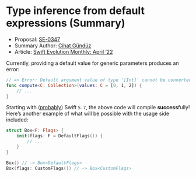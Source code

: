 # Type inference from default expressions (Summary)

* Proposal: [SE-0347](https://github.com/apple/swift-evolution/blob/main/proposals/0347-type-inference-from-default-exprs.md)
* Summary Author: [Cihat Gündüz](https://github.com/Jeehut)
* Article: [Swift Evolution Monthly: April ‘22](https://www.fline.dev/swift-evolution-monthly-april-22/#se-0347-type-inference-from-default-expressions)

Currently, providing a default value for generic parameters produces an error:

```Swift
// => Error: Default argument value of type '[Int]' cannot be converted to tvpe 'C'
func compute<C: Collection>(values: C = [0, 1, 2]) { 
	// ...
}
```

Starting with ([probably](https://github.com/apple/swift/pull/41436?ref=fline.dev)) Swift `5.7`, the above code will compile **success**fully! Here’s another example of what will be possible with the usage side included:

```Swift
struct Box<F: Flags> {
    init(flags: F = DefaultFlags()) {
    	// ...
    }
}

Box() // -> Box<DefaultFlags>
Box(flags: CustomFlags()) // -> Box<CustomFlags>
```
